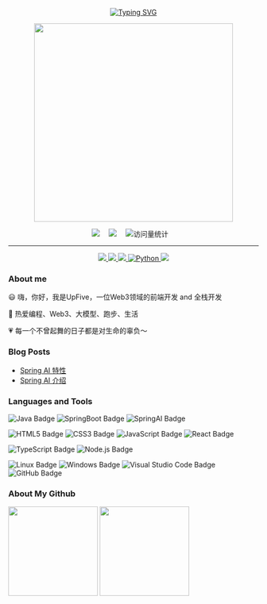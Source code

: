 <div align="center">

  <!-- 打字效果 -->
  <a href="https://github.com/upfivecc"><img src="https://readme-typing-svg.demolab.com?font=Fira+Code&pause=1000&random=false&width=330&lines=console.log(%22Hello+World!%22);I'm+UpFive%2C+Have+a+nice+day!" alt="Typing SVG" /></a>

  <!-- 敲代码图片 -->
  <a href="https://sm.ms/image/n2wPkGMSgY7eKE3" target="_blank"><img src="https://s2.loli.net/2024/05/16/n2wPkGMSgY7eKE3.png" width="400" ></a>

  <!-- profile logo 个人资料徽标 -->
  <div>
    <a href="https://juejin.cn/user/4065350953211632/posts"><img src="https://img.shields.io/badge/Website-博客-8c36db" /></a>&emsp;
    <a href="https://ps.ssl.qhimg.com/t02b9c1ee9104934135.jpg"><img src="https://img.shields.io/badge/WeChat-微信-07c160" /></a>&emsp;
    <!-- visitor -->
    <img src="https://komarev.com/ghpvc/?username=upfivecc&label=Views&color=orange&style=flat" alt="访问量统计" />&emsp;
  </div>
</div>

<hr/>


<p align="center">
    <a href="https://www.rust-lang.org/"> <img src="https://img.shields.io/badge/rust-d07f4f.svg?&style=for-the-badge&logo=rust&logoColor=white"/> </a>
    <a href="https://golang.org/"> <img src="https://img.shields.io/badge/go-00ADD8.svg?&style=for-the-badge&logo=go&logoColor=white"/> </a>
    <a href="https://spring.io/"> <img src="https://img.shields.io/badge/Java-2357A143?style=for-the-badge&logo=JAVA&logoColor=white"/> </a>
    <a href="https://www.python.org/"> <img src="https://img.shields.io/badge/python-3776AB?style=for-the-badge&logo=python&logoColor=white" alt="Python" /> </a>
    <a href="https://nextjs.org/"> <img src="https://img.shields.io/badge/nextjs-23008080?style=for-the-badge&logo=NEXTJS&logoColor=white"/> </a>
</p>


### About me

😃 嗨，你好，我是UpFive，一位Web3领域的前端开发 and 全栈开发

🎨 热爱编程、Web3、大模型、跑步、生活

💗 每一个不曾起舞的日子都是对生命的辜负～

### Blog Posts

- [Spring AI 特性](https://juejin.cn/post/7540683686410403879)
- [Spring AI 介绍](https://juejin.cn/post/7540184817917378601)

### Languages and Tools

![Java Badge](https://img.shields.io/badge/Java-3178C6?logo=java&logoColor=fff&style=flat)
![SpringBoot Badge](https://img.shields.io/badge/SpringBoot-393?logo=nospringbootdedotjs&logoColor=fff&style=flat)
![SpringAI Badge](https://img.shields.io/badge/SpringAI-646CFF?logo=SpringAI&logoColor=fff&style=flat)

![HTML5 Badge](https://img.shields.io/badge/HTML5-E34F26?logo=html5&logoColor=fff&style=flat)
![CSS3 Badge](https://img.shields.io/badge/CSS3-1572B6?logo=css3&logoColor=fff&style=flat)
![JavaScript Badge](https://img.shields.io/badge/JavaScript-F7DF1E?logo=javascript&logoColor=000&style=flat)
![React Badge](https://img.shields.io/badge/React-61DAFB?logo=react&logoColor=000&style=flat)

![TypeScript Badge](https://img.shields.io/badge/TypeScript-3178C6?logo=typescript&logoColor=fff&style=flat)
![Node.js Badge](https://img.shields.io/badge/Node.js-393?logo=nodedotjs&logoColor=fff&style=flat)

![Linux Badge](https://img.shields.io/badge/Linux-FCC624?logo=linux&logoColor=000&style=flat)
![Windows Badge](https://img.shields.io/badge/Windows-0078D6?logo=windows&logoColor=fff&style=flat)
![Visual Studio Code Badge](https://img.shields.io/badge/Visual%20Studio%20Code-007ACC?logo=visualstudiocode&logoColor=fff&style=flat)
![GitHub Badge](https://img.shields.io/badge/GitHub-181717?logo=github&logoColor=fff&style=flat)


### About My Github

<div align="left">
  <img height='180' src="https://github-readme-stats.vercel.app/api/top-langs/?username=upfivecc&layout=compact&langs_count=8" align="center" />
  <img height='180' src="https://github-readme-stats.vercel.app/api?username=upfivecc&show_icons=true" align="center" />
</div> 